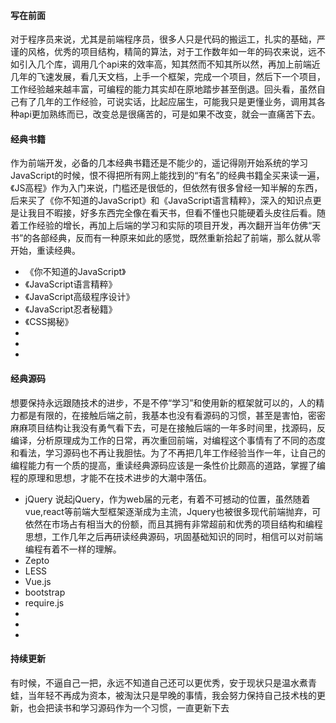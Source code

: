 #### 写在前面
对于程序员来说，尤其是前端程序员，很多人只是代码的搬运工，扎实的基础，严谨的风格，优秀的项目结构，精简的算法，对于工作数年如一年的码农来说，远不如引入几个库，调用几个api来的效率高，知其然而不知其所以然，再加上前端近几年的飞速发展，看几天文档，上手一个框架，完成一个项目，然后下一个项目，工作经验越来越丰富，可编程的能力其实却在原地踏步甚至倒退。回头看，虽然自己有了几年的工作经验，可说实话，比起应届生，可能我只是更懂业务，调用其各种api更加熟练而已，改变总是很痛苦的，可是如果不改变，就会一直痛苦下去。

#### 经典书籍
作为前端开发，必备的几本经典书籍还是不能少的，遥记得刚开始系统的学习JavaScript的时候，恨不得把所有网上能找到的“有名”的经典书籍全买来读一遍，《JS高程》作为入门来说，门槛还是很低的，但依然有很多曾经一知半解的东西，后来买了《你不知道的JavaScript》和《JavaScript语言精粹》，深入的知识点更是让我目不暇接，好多东西完全像在看天书，但看不懂也只能硬着头皮往后看。随着工作经验的增长，再加上后端的学习和实际的项目开发，再次翻开当年仿佛“天书”的各部经典，反而有一种原来如此的感觉，既然重新拾起了前端，那么就从零开始，重读经典。

- 《你不知道的JavaScript》
- 《JavaScript语言精粹》
- 《JavaScript高级程序设计》
- 《JavaScript忍者秘籍》
- 《CSS揭秘》
- 
- 
- 

#### 经典源码
想要保持永远跟随技术的进步，不是不停“学习”和使用新的框架就可以的，人的精力都是有限的，在接触后端之前，我基本也没有看源码的习惯，甚至是害怕，密密麻麻项目结构让我没有勇气看下去，可是在接触后端的一年多时间里，找源码，反编译，分析原理成为工作的日常，再次重回前端，对编程这个事情有了不同的态度和看法，学习源码也不再让我胆怯。为了不再把几年工作经验当作一年，让自己的编程能力有一个质的提高，重读经典源码应该是一条性价比颇高的道路，掌握了编程的原理和思想，才能不在技术进步的大潮中落伍。

- jQuery
说起jQuery，作为web届的元老，有着不可撼动的位置，虽然随着vue,react等前端大型框架逐渐成为主流，Jquery也被很多现代前端抛弃，可依然在市场占有相当大的份额，而且其拥有非常超前和优秀的项目结构和编程思想，工作几年之后再研读经典源码，巩固基础知识的同时，相信可以对前端编程有着不一样的理解。
- Zepto
- LESS
- Vue.js
- bootstrap
- require.js
- 
- 
- 

#### 持续更新
有时候，不逼自己一把，永远不知道自己还可以更优秀，安于现状只是温水煮青蛙，当年轻不再成为资本，被淘汰只是早晚的事情，我会努力保持自己技术栈的更新，也会把读书和学习源码作为一个习惯，一直更新下去